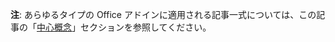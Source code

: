 <b>注</b>: あらゆるタイプの Office アドインに適用される記事一式については、この記事の「<a href="../overview/core-concepts-office-add-ins.md">中心概念</a>」セクションを参照してください。